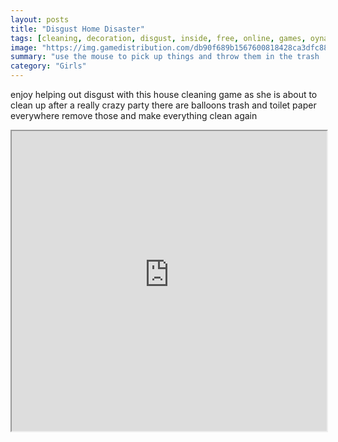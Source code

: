 ```yaml
---
layout: posts
title: "Disgust Home Disaster"
tags: [cleaning, decoration, disgust, inside, free, online, games, oyna, game, free, games, play, play, games]
image: "https://img.gamedistribution.com/db90f689b1567600818428ca3dfc88a3.jpg"
summary: "use the mouse to pick up things and throw them in the trash  free online games oyna game free games play play games"
category: "Girls"
---
```


enjoy helping out disgust with this house cleaning game as she is about to clean up after a really crazy party there are balloons trash and toilet paper everywhere remove those and make everything clean again

<iframe width="100%" height="480px;" src="https://flash.gamedistribution.com?game=db90f689b1567600818428ca3dfc88a3"></iframe>